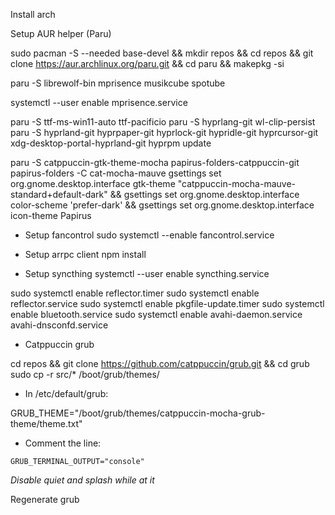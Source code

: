 Install arch

Setup AUR helper (Paru)

sudo pacman -S --needed base-devel && mkdir repos && cd repos && git clone https://aur.archlinux.org/paru.git && cd paru && makepkg -si

paru -S librewolf-bin mprisence musikcube spotube

systemctl --user enable mprisence.service

paru -S ttf-ms-win11-auto ttf-pacificio
paru -S hyprlang-git wl-clip-persist
paru -S hyprland-git hyprpaper-git hyprlock-git hypridle-git hyprcursor-git xdg-desktop-portal-hyprland-git
hyprpm update

paru -S catppuccin-gtk-theme-mocha papirus-folders-catppuccin-git
papirus-folders -C cat-mocha-mauve
gsettings set org.gnome.desktop.interface gtk-theme "catppuccin-mocha-mauve-standard+default-dark" && gsettings set org.gnome.desktop.interface color-scheme 'prefer-dark' && gsettings set org.gnome.desktop.interface icon-theme Papirus

* Setup fancontrol
sudo systemctl --enable fancontrol.service

* Setup arrpc client
npm install

* Setup syncthing
systemctl --user enable syncthing.service

sudo systemctl enable reflector.timer
sudo systemctl enable reflector.service
sudo systemctl enable pkgfile-update.timer
sudo systemctl enable bluetooth.service
sudo systemctl enable avahi-daemon.service avahi-dnsconfd.service

* Catppuccin grub

cd repos && git clone https://github.com/catppuccin/grub.git && cd grub
sudo cp -r src/* /boot/grub/themes/

- In /etc/default/grub:

GRUB_THEME="/boot/grub/themes/catppuccin-mocha-grub-theme/theme.txt"

- Comment the line:

`GRUB_TERMINAL_OUTPUT="console"`

_Disable quiet and splash while at it_

Regenerate grub
